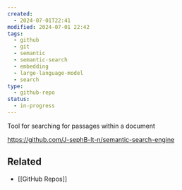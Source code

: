 ```yaml
---
created:
  - 2024-07-01T22:41
modified: 2024-07-01 22:42
tags:
  - github
  - git
  - semantic
  - semantic-search
  - embedding
  - large-language-model
  - search
type:
  - github-repo
status:
  - in-progress
---
```

Tool for searching for passages within a document

https://github.com/J-sephB-lt-n/semantic-search-engine
## Related 
* [[GitHub Repos]]